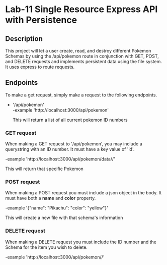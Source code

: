# Lab-11 Single Resource Express API with Persistence

## Description
This project will let a user create, read, and destroy different Pokemon Schemas by using
the /api/pokemon route in conjunction with GET, POST, and DELETE requests and implements
persistent data using the file system. It uses express to route requests.

## Endpoints
To make a get request, simply make a request to the following endpoints.

* '/api/pokemon'    
  -example  'http://localhost:3000/api/pokemon'

  This will return a list of all current pokemon ID numbers


### GET request

When making a GET request to '/api/pokemon', you may include a querystring with an ID number. It must have a key value of 'id'.

  -example  'http://localhost:3000/api/pokemon/data/<schema>/<id>'

  This will return that specific Pokemon


### POST request

When making a POST request you must include a json object in the body. It must have
both a **name** and **color** property.

  -example '{"name": "Pikachu": "color": "yellow"}'

  This will create a new file with that schema's information

### DELETE request

When making a DELETE request you must include the ID number and the Schema for the
item you wish to delete.

  -example 'http://localhost:3000/api/pokemon/<Schema>/<id>'
